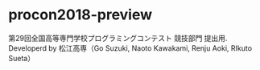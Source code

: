 # procon2018-preview
第29回全国高等専門学校プログラミングコンテスト 競技部門 提出用. Developerd by 松江高専（Go Suzuki, Naoto Kawakami, Renju Aoki, RIkuto Sueta）
